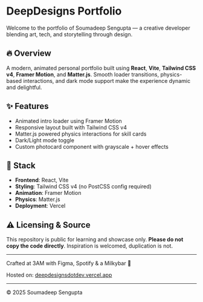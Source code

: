 # DeepDesigns Portfolio

Welcome to the portfolio of Soumadeep Sengupta — a creative developer blending art, tech, and storytelling through design.

## 🔥 Overview

A modern, animated personal portfolio built using **React**, **Vite**, **Tailwind CSS v4**, **Framer Motion**, and **Matter.js**. Smooth loader transitions, physics-based interactions, and dark mode support make the experience dynamic and delightful.

## ✨ Features

* Animated intro loader using Framer Motion
* Responsive layout built with Tailwind CSS v4
* Matter.js powered physics interactions for skill cards
* Dark/Light mode toggle
* Custom photocard component with grayscale + hover effects

## 🧠 Stack

* **Frontend**: React, Vite
* **Styling**: Tailwind CSS v4 (no PostCSS config required)
* **Animation**: Framer Motion
* **Physics**: Matter.js
* **Deployment**: Vercel



## ⚠️ Licensing & Source

This repository is public for learning and showcase only. **Please do not copy the code directly**. Inspiration is welcomed, duplication is not.

---

Crafted at 3AM with Figma, Spotify & a Milkybar 🍫


Hosted on: [deepdesignsdotdev.vercel.app](https://deepdesignsdotdev.vercel.app)

---

© 2025 Soumadeep Sengupta
